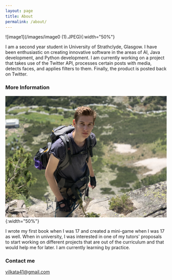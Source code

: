 ```yaml
---
layout: page
title: About
permalink: /about/
---
```


![image1](/images/image0 (1).JPEG){:width="50%"}

I am a second year student in University of Strathclyde, Glasgow. I have been enthusiastic on creating innovative software in the areas of AI, Java development, and Python development.
I am currently working on a project that takes use of the Twitter API, processes certain posts with media, detects faces, and applies filters to them. Finally, the product is posted back on Twitter.

### More Information

![image2](/images/IMG_7587.jpg){:width="50%"}

I wrote my first book when I was 17 and created a mini-game when I was 17 as well. When in university, I was interested in one of my tutors' proposals to start working on different projects that are out of the curriculum and that would help me for later.
I am currently learning by practice.

### Contact me

[vilkata41@gmail.com](mailto:vilkata41@gmail.com)
